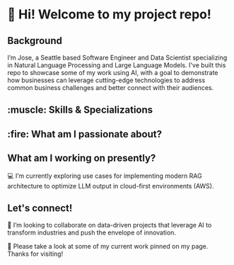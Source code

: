 <h1> 👋 Hi! Welcome to my project repo! </h1>

<h2> Background </h2>
I’m Jose, a Seattle based Software Engineer and Data Scientist specializing in Natural Language Processing and Large Language Models. I've built this repo to showcase some of my work using AI, with a goal to demonstrate how businesses can leverage cutting-edge technologies to address common business challenges and better connect with their audiences. 

<h2>:muscle: Skills & Specializations </h2>

<h2>:fire: What am I passionate about?</h2>

<h2> What am I working on presently?</h2>
💻 I’m currently exploring use cases for implementing modern RAG architecture to optimize LLM output in cloud-first environments (AWS). 

<h2> Let's connect!</h2>
👯 I’m looking to collaborate on data-driven projects that leverage AI to transform industries and push the envelope of innovation.


👀 Please take a look at some of my current work pinned on my page. Thanks for visiting!


<!---
BirdsEyeAI/BirdsEyeAI is a ✨ special ✨ repository because its `README.md` (this file) appears on your GitHub profile.
You can click the Preview link to take a look at your changes.
--->
